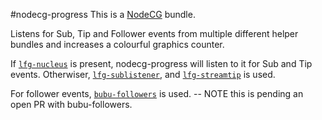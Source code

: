 #nodecg-progress
This is a [NodeCG](http://github.com/nodecg/nodecg) bundle.

Listens for Sub, Tip and Follower events from multiple different helper bundles and increases a colourful graphics counter.

If [`lfg-nucleus`](https://github.com/SupportClass/lfg-nucleus) is present, nodecg-progress will listen to it for Sub and Tip events. Otherwiser, [`lfg-sublistener`](https://github.com/SupportClass/lfg-sublistener), and [`lfg-streamtip`](https://github.com/SupportClass/lfg-streamtip) is used. 

For follower events, [`bubu-followers`](https://github.com/eaceaser/bubu-followers) is used. -- NOTE this is pending an open PR with bubu-followers.


